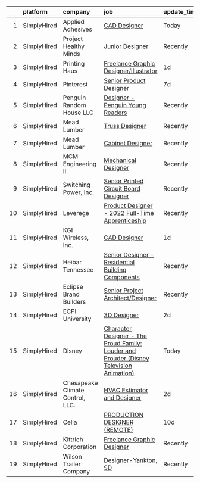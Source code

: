 

|    | platform    | company                          | job                                                                                                                                                                                             | update_time   | location         |
|---:|:------------|:---------------------------------|:------------------------------------------------------------------------------------------------------------------------------------------------------------------------------------------------|:--------------|:-----------------|
|  1 | SimplyHired | Applied Adhesives                | [CAD Designer](https://www.simplyhired.com/job/Bbf3ZFHSjB3LfEsL9s6MRlDzAUNaNCym6JXYq1J2OIxP_e7UaUVrrA?q=3d+designer)                                                                            | Today         | Remote           |
|  2 | SimplyHired | Project Healthy Minds            | [Junior Designer](https://www.simplyhired.com/job/2Gi76T-wr8RSdfSGfu3-nkcaCvwpSY0dJsDqeq_Lv1VO4vtt5M1dLw?q=3d+designer)                                                                         | Recently      | New York, NY     |
|  3 | SimplyHired | Printing Haus                    | [Freelance Graphic Designer/Illustrator](https://www.simplyhired.com/job/uieXt9X5QVSRJOXHG7xNJ3IXVAAvwIbac7rjW_7xjI30mmNvPqQvSg?q=3d+designer)                                                  | 1d            | Remote           |
|  4 | SimplyHired | Pinterest                        | [Senior Product Designer](https://www.simplyhired.com/job/LjnTCvkrAyEt5-XBZTIQnjcjR_cf6N5lLfjZhe0nqSXAgR6bV0TOLQ?q=3d+designer)                                                                 | 7d            | Remote           |
|  5 | SimplyHired | Penguin Random House LLC         | [Designer - Penguin Young Readers](https://www.simplyhired.com/job/3UAmdGo3DXRhpQWlhO8hMfTCXzlQJ7ABuQjIP6Y8FEteu7DKTxeBSA?q=3d+designer)                                                        | Recently      | New York, NY     |
|  6 | SimplyHired | Mead Lumber                      | [Truss Designer](https://www.simplyhired.com/job/ImSt3fSjKHeU-9aWkhBSm_4J563Qyonlye6SLpiB8_TCsZxNWMjupg?q=3d+designer)                                                                          | Recently      | Cheyenne, WY     |
|  7 | SimplyHired | Mead Lumber                      | [Cabinet Designer](https://www.simplyhired.com/job/JOweUw_l3pDPsqtIg-3gorBXWYvW_IStT4VkQXlyHLdhruJ2QjvyDg?q=3d+designer)                                                                        | Recently      | Kearney, NE      |
|  8 | SimplyHired | MCM Engineering II               | [Mechanical Designer](https://www.simplyhired.com/job/M8GbPhVnvA0hqMQasMpsIF5tCJfcRZKYid-PnBugoISmQspWlR7sxQ?q=3d+designer)                                                                     | Recently      | Cedar City, UT   |
|  9 | SimplyHired | Switching Power, Inc.            | [Senior Printed Circuit Board Designer](https://www.simplyhired.com/job/EGkLTk7i5SF53cVrlY3I6dmm6nS3uV1BWXhFe21llvHv-p_TvSbCoA?q=3d+designer)                                                   | Recently      | Ronkonkoma, NY   |
| 10 | SimplyHired | Leverege                         | [Product Designer - 2022 Full-Time Apprenticeship](https://www.simplyhired.com/job/f2PnrkNkoKjnF_c7MsOM41LbDj7RDHIKkfuGC1pKOOPB0dNQ0HmV5w?q=3d+designer)                                        | Recently      | Remote           |
| 11 | SimplyHired | KGI Wireless, Inc.               | [CAD Designer](https://www.simplyhired.com/job/aL-7aGjh4s-KGGH-b7VJUVfObIKD_SAFejPJkQusLyXtf4_5tC191Q?q=3d+designer)                                                                            | 1d            | Remote           |
| 12 | SimplyHired | Heibar Tennessee                 | [Senior Designer - Residential Building Components](https://www.simplyhired.com/job/LZNz9XFG3wNaY66UPqBKqeAY3BQmxjmYXYHekdoJ9RaImSvgmkDqpw?q=3d+designer)                                       | Recently      | Westmoreland, TN |
| 13 | SimplyHired | Eclipse Brand Builders           | [Senior Project Architect/Designer](https://www.simplyhired.com/job/FjvorXWQp0IWIVl46O9yRKToTIS8RP19WqRWItKGudBf2r7jhoHoKA?q=3d+designer)                                                       | Recently      | Suwanee, GA      |
| 14 | SimplyHired | ECPI University                  | [3D Designer](https://www.simplyhired.com/job/LFrbPnXcF8CsS3r3-nI4lI52iJhIRw4crv9XLRZbw0AyEXXMWLAO7Q?q=3d+designer)                                                                             | 2d            | Manassas, VA     |
| 15 | SimplyHired | Disney                           | [Character Designer - The Proud Family: Louder and Prouder (Disney Television Animation)](https://www.simplyhired.com/job/Oq8suUkjib5bSPpGGhC-sv2SFYkBLdGekoGnbUzbwnbVLv6Wfn7UUQ?q=3d+designer) | Today         | Burbank, CA      |
| 16 | SimplyHired | Chesapeake Climate Control, LLC. | [HVAC Estimator and Designer](https://www.simplyhired.com/job/5RxIr0JGBbF8IeJuV3nPNyvnelQXAWtFee1rSb5y6k3V-w_Du2N79w?q=3d+designer)                                                             | 2d            | Frankford, DE    |
| 17 | SimplyHired | Cella                            | [PRODUCTION DESIGNER (REMOTE)](https://www.simplyhired.com/job/jphCQTBZ3XUNnrEbnNGlePiM-sZU_vHFRC7yadwCus4q2uLi3XX4UA?q=3d+designer)                                                            | 10d           | Remote           |
| 18 | SimplyHired | Kittrich Corporation             | [Freelance Graphic Designer](https://www.simplyhired.com/job/k1cHvRJHn70_NWnHTlJHhWkFVQ9evci434iydRhIKlZh510uPVbPrQ?q=3d+designer)                                                              | Recently      | Remote           |
| 19 | SimplyHired | Wilson Trailer Company           | [Designer-Yankton, SD](https://www.simplyhired.com/job/TfuVfdM5xbHYE6pjwPim2wZq1SlRohes5TwjFeRduKiHW2uOx3-jcA?q=3d+designer)                                                                    | Recently      | Yankton, SD      |